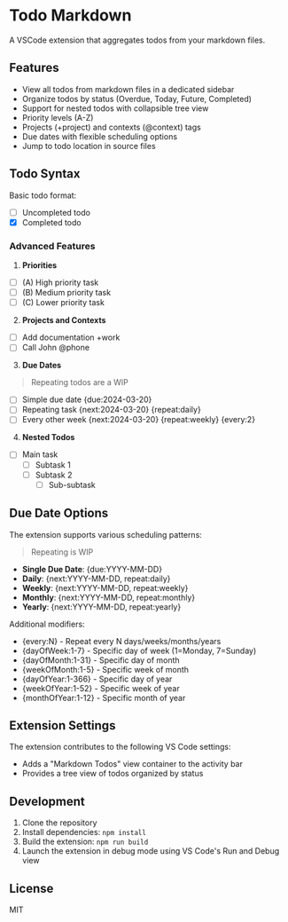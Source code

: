 # Todo Markdown

A VSCode extension that aggregates todos from your markdown files.

## Features

- View all todos from markdown files in a dedicated sidebar
- Organize todos by status (Overdue, Today, Future, Completed)
- Support for nested todos with collapsible tree view
- Priority levels (A-Z)
- Projects (+project) and contexts (@context) tags
- Due dates with flexible scheduling options
- Jump to todo location in source files

## Todo Syntax

Basic todo format:

- [ ] Uncompleted todo
- [x] Completed todo

### Advanced Features

1. **Priorities**

- [ ] (A) High priority task
- [ ] (B) Medium priority task
- [ ] (C) Lower priority task

2. **Projects and Contexts**

- [ ] Add documentation +work
- [ ] Call John @phone

3. **Due Dates**

> Repeating todos are a WIP

- [ ] Simple due date {due:2024-03-20}
- [ ] Repeating task {next:2024-03-20} {repeat:daily}
- [ ] Every other week {next:2024-03-20} {repeat:weekly} {every:2}

4. **Nested Todos**

- [ ] Main task
  - [ ] Subtask 1
  - [ ] Subtask 2
    - [ ] Sub-subtask

## Due Date Options

The extension supports various scheduling patterns:

> Repeating is WIP

- **Single Due Date**: {due:YYYY-MM-DD}
- **Daily**: {next:YYYY-MM-DD, repeat:daily}
- **Weekly**: {next:YYYY-MM-DD, repeat:weekly}
- **Monthly**: {next:YYYY-MM-DD, repeat:monthly}
- **Yearly**: {next:YYYY-MM-DD, repeat:yearly}

Additional modifiers:

- {every:N} - Repeat every N days/weeks/months/years
- {dayOfWeek:1-7} - Specific day of week (1=Monday, 7=Sunday)
- {dayOfMonth:1-31} - Specific day of month
- {weekOfMonth:1-5} - Specific week of month
- {dayOfYear:1-366} - Specific day of year
- {weekOfYear:1-52} - Specific week of year
- {monthOfYear:1-12} - Specific month of year

## Extension Settings

The extension contributes to the following VS Code settings:

- Adds a "Markdown Todos" view container to the activity bar
- Provides a tree view of todos organized by status

## Development

1. Clone the repository
2. Install dependencies: `npm install`
3. Build the extension: `npm run build`
4. Launch the extension in debug mode using VS Code's Run and Debug view

## License

MIT
